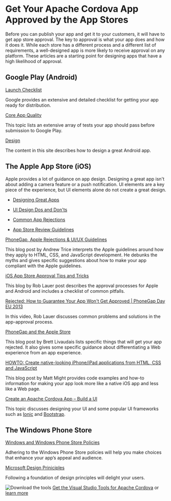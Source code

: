 <properties
   pageTitle="Debug Your App Built with Visual Studio Tools for Apache Cordova | Cordova"
   description="description"
   services="na"
   documentationCenter=""
   authors="Mikejo5000"
   tags=""/>
<tags
   ms.service="na"
   ms.devlang="javascript"
   ms.topic="article"
   ms.tgt_pltfrm="mobile-multiple"
   ms.workload="na"
   ms.date="09/10/2015"
   ms.author="mikejo"/>
# Get Your Apache Cordova App Approved by the App Stores

Before you can publish your app and get it to your customers, it will have to get app store approval. The key to approval is what your app does and how it does it. While each store has a different process and a different list of requirements, a well-designed app is more likely to receive approval on any platform. These articles are a starting point for designing apps that have a high likelihood of approval.

## Google Play (Android)

[Launch Checklist](http://developer.android.com/distribute/tools/launch-checklist.html)

Google provides an extensive and detailed checklist for getting your app ready for distribution.

[Core App Quality](http://developer.android.com/distribute/essentials/quality/core.html)

This topic lists an extensive array of tests your app should pass before submission to Google Play.

[Design](http://developer.android.com/design/index.html)

The content in this site describes how to design a great Android app.

## The Apple App Store (iOS)

Apple provides a lot of guidance on app design. Designing a great app isn't about adding a camera feature or a push notification. UI elements are a key piece of the experience, but UI elements alone do not create a great design.

*   [Designing Great Apps](https://developer.apple.com/design/)

*   [UI Design Dos and Don'ts](https://developer.apple.com/design/tips/)

*   [Common App Rejections](https://developer.apple.com/app-store/review/rejections/)

*   [App Store Review Guidelines](https://developer.apple.com/app-store/review/guidelines/)

[PhoneGap, Apple Rejections & UI/UX Guidelines](http://www.tricedesigns.com/2012/10/03/phonegap-apple-rejections-uiux-guidelines/)

This blog post by Andrew Trice interprets the Apple guidelines around how they apply to HTML, CSS, and JavaScript development. He debunks the myths and gives specific suggestions about how to make your app compliant with the Apple guidelines.

[iOS App Store Approval Tips and Tricks](http://blogs.telerik.com/appbuilder/posts/13-05-16/ios-app-store-approval-tips-and-tricks)

This blog by Rob Lauer post describes the approval processes for Apple and Android and includes a checklist of common pitfalls.

[Rejected: How to Guarantee Your App Won't Get Approved | PhoneGap Day EU 2013](http://www.youtube.com/watch?v=-xIugmJ6ks4)

In this video, Rob Lauer discusses common problems and solutions in the app-approval process.

[PhoneGap and the Apple Store](http://www.awesome-robot.com/article/PhoneGap_and_the_Apple_Store/)

This blog post by Brett Livaudais lists specific things that will get your app rejected. It also gives some specific guidance about differentiating a Web experience from an app experience.

[HOWTO: Create native-looking iPhone/iPad applications from HTML, CSS and JavaScript](http://matt.might.net/articles/how-to-native-iphone-ipad-apps-in-javascript/)

This blog post by Matt Might provides code examples and how-to information for making your app look more like a native iOS app and less like a Web page.

[Create an Apache Cordova App – Build a UI](https://msdn.microsoft.com/library/dn757057.aspx#BuildUI)

This topic discusses designing your UI and some popular UI frameworks such as [Ionic](http://ionicframework.com/) and [Bootstrap](http://getbootstrap.com/).

## The Windows Phone Store

[Windows and Windows Phone Store Policies](https://msdn.microsoft.com/library/windows/apps/dn764944.aspx)

Adhering to the Windows Phone Store policies will help you make choices that enhance your app’s appeal and audience.

[Microsoft Design Priniciples](https://msdn.microsoft.com/library/windows/apps/hh781237.aspx)

Following a foundation of design principles will delight your users.

![Download the tools](https://i-msdn.sec.s-msft.com/dynimg/IC795792.png "Download the tools") [Get the Visual Studio Tools for Apache Cordova](http://aka.ms/mchm38) or [learn more](https://www.visualstudio.com/cordova-vs.aspx)
